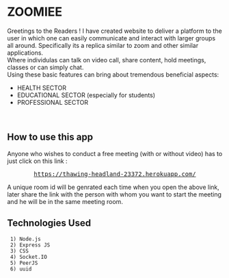 # ZOOMIEE #
Greetings to the Readers !
I have created website to deliver a platform to the user in which one can easily communicate and interact with larger groups all around. Specifically its a replica similar to zoom
and other similar applications. <br/>
Where individulas can talk on video call, share content, hold meetings, classes or can simply chat. <br/>
Using these basic features can bring about tremendous beneficial aspects: <br/>
* HEALTH SECTOR <br/> 
* EDUCATIONAL SECTOR (especially for students) <br/>
* PROFESSIONAL SECTOR
<br/>

How to use this app 
---------------
Anyone who wishes to conduct a free meeting (with or without video) has to just click on this link : <br/>
<div align="center">
<pre>
<a href="https://thawing-headland-23372.herokuapp.com/">https://thawing-headland-23372.herokuapp.com/</a>
</pre>
</div>
A unique room id will be genrated each time when you open the above link, later share the link with the person with whom you want to start the meeting and he will be in the same meeting room. 

## Technologies Used ##
```
 1) Node.js
 2) Express JS
 3) CSS
 4) Socket.IO
 5) PeerJS
 6) uuid
```

